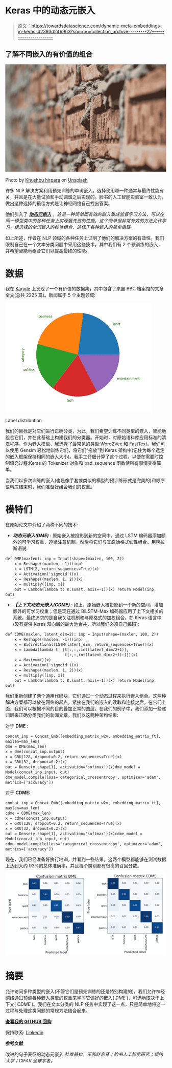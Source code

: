 # Keras 中的动态元嵌入

> 原文：<https://towardsdatascience.com/dynamic-meta-embeddings-in-keras-42393d246963?source=collection_archive---------22----------------------->

## 了解不同嵌入的有价值的组合

![](img/811f3f6d6362e0828b473b306864e8cf.png)

Photo by [Khushbu hirpara](https://unsplash.com/@khushi22?utm_source=medium&utm_medium=referral) on [Unsplash](https://unsplash.com?utm_source=medium&utm_medium=referral)

许多 NLP 解决方案利用预先训练的单词嵌入。选择使用哪一种通常与最终性能有关，并且是在大量试验和手动调谐之后实现的。脸书的人工智能实验室一致认为，做出这种选择的最佳方式是让神经网络自己找出答案。

他们引入了 [***动态元嵌入***](https://arxiv.org/abs/1804.07983) *，这是一种简单而有效的嵌入集成监督学习方法，可以在同一模型类中的各种任务上实现最先进的性能。这个简单但非常有效的方法允许学习一组选择的单词嵌入的线性组合，这优于各种嵌入的简单串联。*

如上所述，作者在 NLP 领域的各种任务上证明了他们的解决方案的有效性。我们限制自己在一个文本分类问题中采用这些技术，其中我们有 2 个预训练的嵌入，并希望智能地组合它们以提高最终的性能。

# 数据

我在 [Kaggle](https://www.kaggle.com/yufengdev/bbc-fulltext-and-category) 上发现了一个有价值的数据集，其中包含了来自 BBC 档案馆的文章全文(总共 2225 篇)。新闻属于 5 个主题领域:

![](img/dd77b2db5bc50cbc41d6a8dddf3f5b7b.png)

Label distribution

我们的目标是对它们进行正确分类，为此，我们希望训练不同类型的嵌入，智能地组合它们，并在此基础上构建我们的分类器。开始时，对原始语料库应用标准的清洗程序。作为嵌入模型，我选择了最常见的类型:Word2Vec 和 FastText。我们可以使用 Gensim 轻松地训练它们，将它们“拖放”到 Keras 架构中(记住为每个选定的嵌入框架保持相同的嵌入大小)。我手工仔细计算了这个过程，以便在需要时控制填充过程:Keras 的 Tokenizer 对象和 pad_sequence 函数使所有事情变得简单。

当我们以多次训练的嵌入(也是像手套或类似的模型的预训练形式是完美的)和顺序语料库结束时，我们准备好组合我们的权重。

# 模特们

在原始论文中介绍了两种不同的技术:

*   ***动态元嵌入(DME)*** *:* 原始嵌入被投影到新的空间中，通过 LSTM 编码器添加额外的可学习权重，遵循注意机制。然后将它们与其原始格式线性组合。用喀拉斯语说:

```
def DME(maxlen): inp = Input(shape=(maxlen, 100, 2))
    x = Reshape((maxlen, -1))(inp)
    x = LSTM(2, return_sequences=True)(x)
    x = Activation('sigmoid')(x)
    x = Reshape((maxlen, 1, 2))(x)
    x = multiply([inp, x])
    out = Lambda(lambda t: K.sum(t, axis=-1))(x) return Model(inp, out)
```

*   ***【上下文动态元嵌入(CDME)*** *:* 如上，原始嵌入被投影到一个新的空间，增加额外的可学习权重；但是现在通过 BiLSTM-Max 编码器应用了上下文相关的系统。最终追求的是自我关注机制和与原格式的加权组合。在 Keras 语言中(没有提供 Keras 双向层的最大池合并，所以我们必须自己编码):

```
def CDME(maxlen, latent_dim=2): inp = Input(shape=(maxlen, 100, 2))
    x = Reshape((maxlen, -1))(inp)
    x = Bidirectional(LSTM(latent_dim, return_sequences=True))(x)
    x = Lambda(lambda t: [t[:,:,:int(latent_dim/2+1)],  
                          t[:,:,int(latent_dim/2+1):]])(x)
    x = Maximum()(x)
    x = Activation('sigmoid')(x)
    x = Reshape((maxlen, 1, 2))(x)
    x = multiply([inp, x])
    out = Lambda(lambda t: K.sum(t, axis=-1))(x) return Model(inp, out)
```

我们重新创建了两个通用代码块，它们通过一个动态过程来执行嵌入组合。这两种解决方案都可以放在网络的起点，紧接在我们的嵌入的读取和连接之后。在它们上面，我们可以根据不同的目的叠加正常的图层。在我们的例子中，我们添加一些递归层来正确分类我们的新闻文章。我们以这两种架构结束:

对于 **DME** :

```
concat_inp = Concat_Emb([embedding_matrix_w2v, embedding_matrix_ft], maxlen=max_len)
dme = DME(max_len)
x = dme(concat_inp.output)
x = GRU(128, dropout=0.2, return_sequences=True)(x)
x = GRU(32, dropout=0.2)(x)
out = Dense(y.shape[1], activation='softmax')(x)dme_model = Model(concat_inp.input, out)
dme_model.compile(loss='categorical_crossentropy', optimizer='adam', metrics=['accuracy'])
```

对于 **CDME:**

```
concat_inp = Concat_Emb([embedding_matrix_w2v, embedding_matrix_ft], maxlen=max_len)
cdme = CDME(max_len)
x = cdme(concat_inp.output)
x = GRU(128, dropout=0.2, return_sequences=True)(x)
x = GRU(32, dropout=0.2)(x)
out = Dense(y.shape[1], activation='softmax')(x)cdme_model = Model(concat_inp.input, out)
cdme_model.compile(loss='categorical_crossentropy', optimizer='adam', metrics=['accuracy'])
```

现在，我们已经准备好执行培训，并看到一些结果。这两个模型都能够在测试数据上达到大约 93%的总体准确率，并且每个类别都有很高的召回分数。

![](img/c3bbc85425bee6bd81fc3219e6161b70.png)

# 摘要

允许访问多种类型的嵌入(不管它们是预先训练的还是特别构建的)，我们允许神经网络通过预测每种嵌入类型的权重来学习它偏好的嵌入( *DME* )，可选地取决于上下文( *CDME* )。我们在文本分类的 NLP 任务中实现了这一点，只是简单地将这一过程与处理这类问题的常规方法结合起来。

[**查看我的 GITHUB 回购**](https://github.com/cerlymarco/MEDIUM_NoteBook)

保持联系: [Linkedin](https://www.linkedin.com/in/marco-cerliani-b0bba714b/)

**参考文献**

改进的句子表征的动态元嵌入:*杜维基拉，王和赵京贤；脸书人工智能研究；纽约大学；CIFAR 全球学者。*